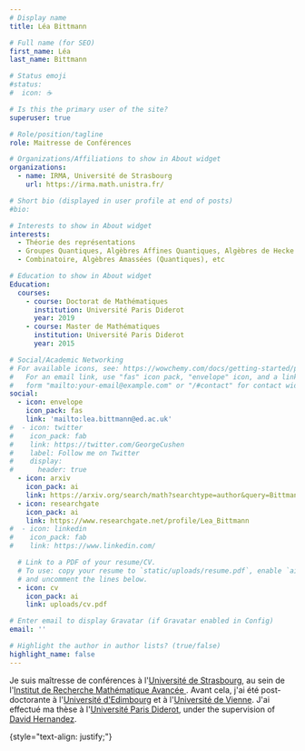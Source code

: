 ```yaml
---
# Display name
title: Léa Bittmann

# Full name (for SEO)
first_name: Léa
last_name: Bittmann

# Status emoji
#status:
#  icon: ☕️

# Is this the primary user of the site?
superuser: true

# Role/position/tagline
role: Maitresse de Conférences

# Organizations/Affiliations to show in About widget
organizations:
  - name: IRMA, Université de Strasbourg
    url: https://irma.math.unistra.fr/

# Short bio (displayed in user profile at end of posts)
#bio: 

# Interests to show in About widget
interests:
  - Théorie des représentations
  - Groupes Quantiques, Algèbres Affines Quantiques, Algèbres de Hecke (Doublement) Affines, etc
  - Combinatoire, Algèbres Amassées (Quantiques), etc

# Education to show in About widget
Education:
  courses:
    - course: Doctorat de Mathématiques
      institution: Université Paris Diderot
      year: 2019
    - course: Master de Mathématiques
      institution: Université Paris Diderot
      year: 2015

# Social/Academic Networking
# For available icons, see: https://wowchemy.com/docs/getting-started/page-builder/#icons
#   For an email link, use "fas" icon pack, "envelope" icon, and a link in the
#   form "mailto:your-email@example.com" or "/#contact" for contact widget.
social:
  - icon: envelope
    icon_pack: fas
    link: 'mailto:lea.bittmann@ed.ac.uk'
#  - icon: twitter
#    icon_pack: fab
#    link: https://twitter.com/GeorgeCushen
#    label: Follow me on Twitter
#    display:
#      header: true
  - icon: arxiv
    icon_pack: ai
    link: https://arxiv.org/search/math?searchtype=author&query=Bittmann%2C+L
  - icon: researchgate
    icon_pack: ai
    link: https://www.researchgate.net/profile/Lea_Bittmann
#  - icon: linkedin
#    icon_pack: fab
#    link: https://www.linkedin.com/

  # Link to a PDF of your resume/CV.
  # To use: copy your resume to `static/uploads/resume.pdf`, enable `ai` icons in `params.yaml`,
  # and uncomment the lines below.
  - icon: cv
    icon_pack: ai
    link: uploads/cv.pdf

# Enter email to display Gravatar (if Gravatar enabled in Config)
email: ''

# Highlight the author in author lists? (true/false)
highlight_name: false
---
```


Je suis maîtresse de conférences à l'[Université de Strasbourg](https://www.unistra.fr/), au sein de l'[Institut de Recherche Mathématique Avancée ](https://irma.math.unistra.fr/).
Avant cela, j'ai été post-doctorante à l'[Université d'Edimbourg](https://hodge.maths.ed.ac.uk/tiki/Welcome)
et  à l'[Université de Vienne](https://mathematik.univie.ac.at/en/). J'ai effectué ma thèse à l'[Université Paris Diderot](https://u-paris.fr/en/), under the supervision of [David Hernandez](https://webusers.imj-prg.fr/~david.hernandez/).

{style="text-align: justify;"}
